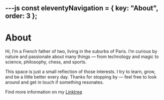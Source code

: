 ---js
const eleventyNavigation = {
	key: "About",
	order: 3
};
---

# About

Hi, I’m a French father of two, living in the suburbs of Paris. I’m curious by nature and passionate about many things — from technology and magic to science, philosophy, chess, and sports.

This space is just a small reflection of those interests. I try to learn, grow, and be a little better every day. Thanks for stopping by — feel free to look around and get in touch if something resonates.

Find more information on my [Linktree](https://linktr.ee/julien.roussel)
